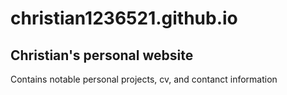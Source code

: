 # christian1236521.github.io
## Christian's personal website
 Contains notable personal projects, cv, and contanct information
